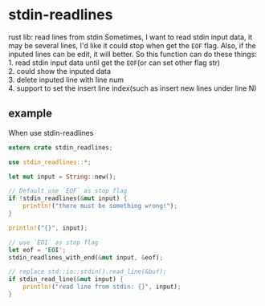 # stdin-readlines
rust lib: read lines from stdin
Sometimes, I want to read stdin input data, it may be several lines, I'd like it could stop when get the `EOF` flag. Also, if the inputed lines can be edit, it will better. So this function can do these things:  
    1. read stdin input data until get the `EOF`(or can set other flag str)  
    2. could show the inputed data  
    3. delete inputed line with line num  
    4. support to set the insert line index(such as insert new lines under line N)  

## example
When use stdin-readlines

```rust
extern crate stdin_readlines;

use stdin_readlines::*;

let mut input = String::new();

// Default use `EOF` as stop flag
if !stdin_readlines(&mut input) {
    println!("there must be something wrong!");
}

println!("{}", input);

// use `EOI` as stop flag
let eof = 'EOI';
stdin_readlines_with_end(&mut input, &eof);

// replace std::io::stdin().read_line(&buf);
if stdin_read_line(&mut input) {
    println!("read line from stdin: {}", input);
}
```
